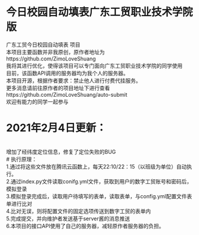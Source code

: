 # 今日校园自动填表广东工贸职业技术学院版
广东工贸今日校园自动填表 项目 <br>
本项目主要函数并非我原创，原作者地址为https://github.com/ZimoLoveShuang<br>
我将其进行优化，使得该项目可以专门面向广东工贸职业技术学院的同学使用<br>
目前，该函数API调用的服务器均为我个人的服务器。 <br>
本项目开源，根据作者要求：禁止他人进行付费代挂服务。<br>
更多消息请前往原作者的项目地址下进行查看https://github.com/ZimoLoveShuang/auto-submit <br>
欢迎有能力的同学一起参与 <br>
# 2021年2月4日更新：
<br>
增加了经纬度定位信息，修复了定位失败的BUG
<br>
# 执行原理：
<br>
1.通过将这些文件放在腾讯云函数上，每天22:10/22：15（以班级为单位）自动执行。<br>
2.通过index.py文件读取conifg.yml文件，获取到用户的数字工贸账号和密码后，模拟登录<br>
3.模拟登录完成后，读取用户待填写的表单，读取表单，与config.yml配置文件表单进行比对<br>
4.比对无误，则将配置文件的固定选项传送到数字工贸的表单内<br>
5.完成提交，并向维护者发送基于server酱的消息推送<br>
6.本项目的接口API使用了自己的服务器，减轻原作者服务器的负担。
